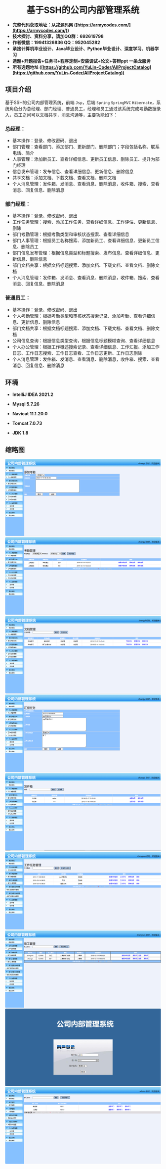 <p><h1 align="center">基于SSH的公司内部管理系统</h1></p>

- <b>完整代码获取地址：从戎源码网 ([https://armycodes.com/](https://armycodes.com/))</b>
- <b>技术探讨、资料分享，请加QQ群：692619798</b> 
- <b>作者微信：19941326836  QQ：952045282</b> 
- <b>承接计算机毕业设计、Java毕业设计、Python毕业设计、深度学习、机器学习</b>
- <b>选题+开题报告+任务书+程序定制+安装调试+论文+答辩ppt 一条龙服务</b>
- <b>所有选题地址 ([https://github.com/YuLin-Coder/AllProjectCatalog](https://github.com/YuLin-Coder/AllProjectCatalog)) </b>

## 项目介绍

基于SSH的公司内部管理系统，前端 `Jsp`，后端 `Spring` `SpringMVC` `Hibernate`，系统角色分为总经理、部门经理、普通员工，经理和员工通过该系统完成考勤数据录入，员工之间可以文档共享，消息沟通等，主要功能如下：

### 总经理：

- 基本操作：登录、修改密码、退出
- 部门管理：查看部门、添加部门、更新部门、删除部门；字段包括名称、联系电话、简介
- 人事管理：添加新员工、查看详细信息、更新员工信息、删除员工、提升为部门经理
- 信息发布管理：发布信息、查看详细信息、更新信息、删除信息
- 共享文档：添加文档、下载文档、查看文档、删除文档
- 个人消息管理：发件箱、发消息、查看消息、删除消息，收件箱、搜索、查看消息、回复信息、删除消息

### 部门经理：

- 基本操作：登录、修改密码、退出
- 工作任务管理：搜索、添加工作任务、查看详细信息、工作评估、更新信息、删除
- 部门考勤管理：根据考勤类型和审核状态搜索、查看详细信息
- 部门人事管理：根据员工名称搜索、添加新员工、查看详细信息、更新员工信息、删除员工
- 部门信息发布管理：根据信息类型和标题搜索、发布信息、查看详细信息、更新信息、删除信息
- 部门文档共享：根据文档标题搜索、添加文档、下载文档、查看文档、删除文档
- 个人消息管理：发件箱、发消息、查看消息、删除消息，收件箱、搜索、查看消息、回复信息、删除消息

### 普通员工：

- 基本操作：登录、修改密码、退出
- 个人考勤管理：根据考勤类型和审核状态搜索记录、添加考勤、查看详细信息、更新信息、删除信息
- 部门文档共享：根据文档标题搜索、添加文档、下载文档、查看文档、删除文档
- 公司信息查询：根据信息类型查询，根据信息标题模糊查询、查看详细信息
- 个人办公管理：根据工作概述搜索记录、查看详细信息、工作汇报、添加工作日志、工作日志搜索、工作日志查看、工作日志更新、工作日志删除
- 个人消息管理：发件箱、发消息、查看消息、删除消息，收件箱、搜索、查看消息、回复信息、删除消息

## 环境

- <b>IntelliJ IDEA 2021.2</b>

- <b>Mysql 5.7.26</b>

- <b>Navicat  11.1.20.0</b>

- <b>Tomcat 7.0.73</b>

- <b>JDK 1.8</b>


## 缩略图
![](screenshot/1.png)
![](screenshot/2.png)
![](screenshot/3.png)
![](screenshot/4.png)
![](screenshot/5.png)
![](screenshot/6.png)
![](screenshot/7.png)
![](screenshot/8.png)
![](screenshot/9.png)





